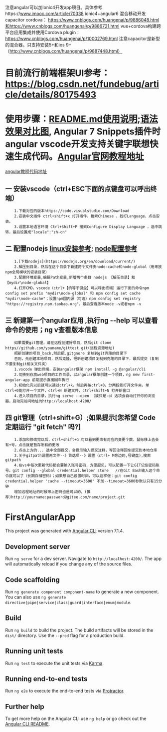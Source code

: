 注意angular可以加Ionic4开发app项目。具体参考https://www.imooc.com/article/70338
ionic4+angular6 混合移动开发 capacitor cordova： https://www.cnblogs.com/huangenai/p/9886048.html和https://www.cnblogs.com/huangenai/p/9886721.html
vue+cordova构建跨平台应用集成并使用Cordova plugin：https://www.cnblogs.com/huangenai/p/10002769.html
注意capacitor是新型的混合器。只支持安装5+和ios 9+（http://www.cnblogs.com/huangenai/p/9887448.html）

# 目前流行前端框架UI参考：https://blog.csdn.net/fundebug/article/details/80175493

#  使用步骤：[README.md使用说明](https://blog.csdn.net/kaitiren/article/details/38513715);[语法效果对比图](https://stackedit.io/app#), Angular 7 Snippets插件时angular vscode开发支持关键字联想快速生成代码。[Angular官网教程地址](https://angular.io)  
[angular教程代码地址](https://stackblitz.com/angular/oyxlaykrmklg)

##    一 安装vscode（ctrl+ESC下面的点键盘可以呼出终端）
        1.下载对应的版本https://code.visualstudio.com/Download
        2.安装中文插件 ctrl+shift+x 打开插件，搜索Chinese ，找打Language，点击安装。
        3.设置本地语言环境 Ctrl+Shift+P 搜索Configure Display Language ，选中跳转，最后设置成"locale":"zh-cn"
##    二 配置nodejs [linux安装参考](https://github.com/nodejs/help/wiki/Installation); [node配置参考](https://blog.csdn.net/u011229848/article/details/81354074)
        1.[下载nodejs](https://nodejs.org/en/download/current/)
        2.解压到目录，然后在这个目录下新建两个文件夹node-cache和node-global（用来放npm全局模块的安装目录）
        3.配置环境变量,编辑Path变量,新增两个条目 nodejs 【解压目录】和【mydir\node-global】
        4.打开CMD，vscode（ctrl+【约等于键盘】可以呼出终端）运行下面的命令npm config set prefix "mydir\node-global" 和 npm config set cache "mydir\node-cache"；设置npm国内源（可选）npm config set registry "https://registry.npm.taobao.org"，最后查看版本node -v或者npm -v
##    三 新建第一个angular应用 ,执行ng --help 可以查看命令的使用；ng v查看版本信息
        如果需要git管理，请在远程创建好项目，然后git clone https//github.com/youname/gittest.git(远程资源地址)
        把新创建的项目_back,然后把.gitgnore 复制到git克隆的目录下
        否则，先创建本地项目，然后克隆，把新创建项目复制到克隆的目录下，最后提交（复制不要复制git相关文件夹）
        1.vscode 弹出终端，安装angular框架 npm install -g @angular/cli
        2.切换到存放web项目的工作目录，以angular框架创建一个项目，ng new first-angular-app 前期提示直接回车执行
        3.初始化完以后就可以通过ctrl+k，然后再按ctrl+0，分两段能打开文件夹，单ctrl+0能打开一个文件，ctrl+N 新建文件，ctrl+shift+N 打开新窗口
        4.进入项目的目录，执行ng serve --open （或只是-o）选项会自动打开你的浏览器，启动完访问地址为http://localhost:4200/
 ##   四 git管理（ctrl+shift+G）;如果提示[您希望 Code 定期运行 "git fetch" 吗?] 
        1.添加和修改完以后，ctrl+shift+G 可以看到更改有对应的变更个数，鼠标移上去会有+号，点击就是暂存所有的更改
        2.点击上方的... 选中全部提交，会提示输入提交注释，写回注释回车提交到本地仓库
        3.关于gitpath设置再文件--》首选项--》设置（ctrl+ M旁边的,号键盘),搜索gitpath
        4.在vs中每次更新代码都会要输入账号密码，方便起见，可以配置一下让GIT记住密码账号。git config --global credential.helper store   //在Git Bash输入这个命令就可以了（长期存储密码）；如果想自己设置时间，可以这样做：git config credential.helper 'cache --timeout=3600' 不加--timeout=3600秒默认只有15分钟
        增加远程地址的时候带上密码也是可以的。(推荐)http://yourname:password@gitee.com/name/project.git


# FirstAngularApp

This project was generated with [Angular CLI](https://github.com/angular/angular-cli) version 7.1.4.

## Development server

Run `ng serve` for a dev server. Navigate to `http://localhost:4200/`. The app will automatically reload if you change any of the source files.

## Code scaffolding

Run `ng generate component component-name` to generate a new component. You can also use `ng generate directive|pipe|service|class|guard|interface|enum|module`.

## Build

Run `ng build` to build the project. The build artifacts will be stored in the `dist/` directory. Use the `--prod` flag for a production build.

## Running unit tests

Run `ng test` to execute the unit tests via [Karma](https://karma-runner.github.io).

## Running end-to-end tests

Run `ng e2e` to execute the end-to-end tests via [Protractor](http://www.protractortest.org/).

## Further help

To get more help on the Angular CLI use `ng help` or go check out the [Angular CLI README](https://github.com/angular/angular-cli/blob/master/README.md).